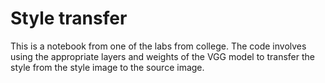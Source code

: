 # Style transfer

This is a notebook from one of the labs from college. The code involves using the appropriate layers and weights of the VGG model to transfer the style from the style image to the source image.
